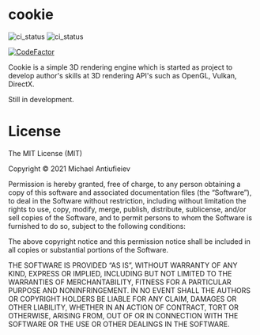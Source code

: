 # cookie
![ci_status](https://github.com/an22/cookie/actions/workflows/macOS.yml/badge.svg?branch=develop)
![ci_status](https://github.com/an22/cookie/actions/workflows/ubuntu.yml/badge.svg?branch=develop)

[![CodeFactor](https://www.codefactor.io/repository/github/an22/cookie/badge)](https://www.codefactor.io/repository/github/an22/cookie)

Cookie is a simple 3D rendering engine which is started as project to develop author's skills at 3D rendering API's such as OpenGL, Vulkan, DirectX.

Still in development.

# License

The MIT License (MIT)

Copyright © 2021 Michael Antiufieiev

Permission is hereby granted, free of charge, to any person obtaining a copy of this software and associated documentation files (the “Software”), to deal in the Software without restriction, including without limitation the rights to use, copy, modify, merge, publish, distribute, sublicense, and/or sell copies of the Software, and to permit persons to whom the Software is furnished to do so, subject to the following conditions:

The above copyright notice and this permission notice shall be included in all copies or substantial portions of the Software.

THE SOFTWARE IS PROVIDED “AS IS”, WITHOUT WARRANTY OF ANY KIND, EXPRESS OR IMPLIED, INCLUDING BUT NOT LIMITED TO THE WARRANTIES OF MERCHANTABILITY, FITNESS FOR A PARTICULAR PURPOSE AND NONINFRINGEMENT. IN NO EVENT SHALL THE AUTHORS OR COPYRIGHT HOLDERS BE LIABLE FOR ANY CLAIM, DAMAGES OR OTHER LIABILITY, WHETHER IN AN ACTION OF CONTRACT, TORT OR OTHERWISE, ARISING FROM, OUT OF OR IN CONNECTION WITH THE SOFTWARE OR THE USE OR OTHER DEALINGS IN THE SOFTWARE.
